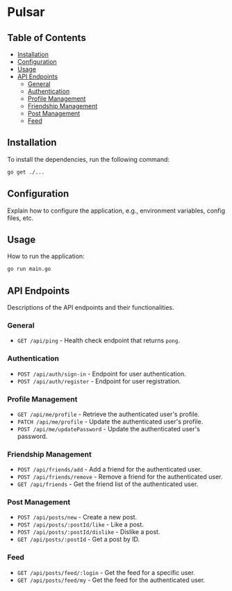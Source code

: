# Pulsar

## Table of Contents

- [Installation](#installation)
- [Configuration](#configuration)
- [Usage](#usage)
- [API Endpoints](#api-endpoints)
  - [General](#general)
  - [Authentication](#authentication)
  - [Profile Management](#profile-management)
  - [Friendship Management](#friendship-management)
  - [Post Management](#post-management)
  - [Feed](#feed)

## Installation

To install the dependencies, run the following command:

```sh
go get ./...
```

## Configuration

Explain how to configure the application, e.g., environment variables, config files, etc.

## Usage

How to run the application:

```sh
go run main.go
```

## API Endpoints

Descriptions of the API endpoints and their functionalities.

### General

- `GET /api/ping` - Health check endpoint that returns `pong`.

### Authentication

- `POST /api/auth/sign-in` - Endpoint for user authentication.
- `POST /api/auth/register` - Endpoint for user registration.

### Profile Management

- `GET /api/me/profile` - Retrieve the authenticated user's profile.
- `PATCH /api/me/profile` - Update the authenticated user's profile.
- `POST /api/me/updatePassword` - Update the authenticated user's password.

### Friendship Management

- `POST /api/friends/add` - Add a friend for the authenticated user.
- `POST /api/friends/remove` - Remove a friend for the authenticated user.
- `GET /api/friends` - Get the friend list of the authenticated user.

### Post Management

- `POST /api/posts/new` - Create a new post.
- `POST /api/posts/:postId/like` - Like a post.
- `POST /api/posts/:postId/dislike` - Dislike a post.
- `GET /api/posts/:postId` - Get a post by ID.

### Feed

- `GET /api/posts/feed/:login` - Get the feed for a specific user.
- `GET /api/posts/feed/my` - Get the feed for the authenticated user.
